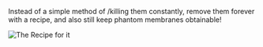 Instead of a simple method of /killing them constantly, remove them forever with a recipe, and also still keep phantom membranes obtainable!

 ![The Recipe for it](https://i.imgur.com/cNjRIsB.png)
